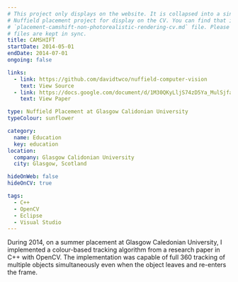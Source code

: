 ```yaml
---
# This project only displays on the website. It is collapsed into a single file with the other
# Nuffield placement project for display on the CV. You can find that in the
# `placement-camshift-non-photorealistic-rendering-cv.md` file. Please ensure that these
# files are kept in sync.
title: CAMSHIFT
startDate: 2014-05-01
endDate: 2014-07-01
ongoing: false

links:
  - link: https://github.com/davidtwco/nuffield-computer-vision
    text: View Source
  - link: https://docs.google.com/document/d/1M30QKyLljS74zD5Ya_MulSjfamR3OIq70g4lvjpnY5E/edit?usp=sharing
    text: View Paper

type: Nuffield Placement at Glasgow Calidonian University
typeColour: sunflower

category:
  name: Education
  key: education
location:
  company: Glasgow Calidonian University
  city: Glasgow, Scotland

hideOnWeb: false
hideOnCV: true

tags:
  - C++
  - OpenCV
  - Eclipse
  - Visual Studio
---
```

During 2014, on a summer placement at Glasgow Caledonian University, I implemented a colour-based tracking algorithm from a research paper in C++ with OpenCV. The implementation was capable of full 360 tracking of multiple objects simultaneously even when the object leaves and re-enters the frame.
